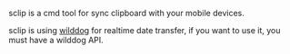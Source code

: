 sclip is a cmd tool for sync clipboard with your mobile devices.

sclip is using [wilddog][] for realtime date transfer, if you want to use it, you must have a wilddog API.


 
[wilddog]: https://www.wilddog.com/